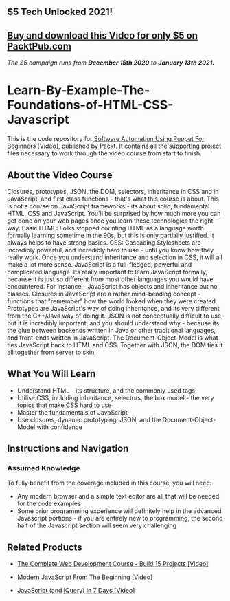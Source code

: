 ## $5 Tech Unlocked 2021!
[Buy and download this Video for only $5 on PacktPub.com](https://www.packtpub.com/product/learn-by-example-the-foundations-of-html-css-javascript-video/9781789132052)
-----
*The $5 campaign         runs from __December 15th 2020__ to __January 13th 2021.__*

# Learn-By-Example-The-Foundations-of-HTML-CSS-Javascript
This is the code repository for [Software Automation Using Puppet For Beginners [Video]](https://www.packtpub.com/application-development/learn-example-foundations-html-css-javascript-video), published by [Packt](https://www.packtpub.com/?utm_source=github). It contains all the supporting project files necessary to work through the video course from start to finish.
## About the Video Course
Closures, prototypes, JSON, the DOM, selectors, inheritance in CSS and in JavaScript, and first class functions - that's what this course is about. This is not a course on JavaScript frameworks - its about solid, fundamental HTML, CSS and JavaScript. You'll be surprised by how much more you can get done on your web pages once you learn these technologies the right way. Basic HTML: Folks stopped counting HTML as a language worth formally learning sometime in the 90s, but this is only partially justified. It always helps to have strong basics. CSS: Cascading Stylesheets are incredibly powerful, and incredibly hard to use - until you know how they really work. Once you understand inheritance and selection in CSS, it will all make a lot more sense. JavaScript is a full-fledged, powerful and complicated language. Its really important to learn JavaScript formally, because it is just so different from most other languages you would have encountered. For instance - JavaScript has objects and inheritance but no classes. Closures in JavaScript are a rather mind-bending concept - functions that "remember" how the world looked when they were created. Prototypes are JavaScript's way of doing inheritance, and its very different from the C++/Java way of doing it. JSON is not conceptually difficult to use, but it is incredibly important, and you should understand why - because its the glue between backends written in Java or other traditional languages, and front-ends written in JavaScript. The Document-Object-Model is what ties JavaScript back to HTML and CSS. Together with JSON, the DOM ties it all together from server to skin.

<H2>What You Will Learn</H2>
<DIV class=book-info-will-learn-text>
<UL>
<LI> Understand HTML - its structure, and the commonly used tags
<LI> Utilise CSS, including inheritance, selectors, the box model - the very topics that make CSS hard to use
<LI> Master the fundamentals of JavaScript
<LI> Use closures, dynamic prototyping, JSON, and the Document-Object-Model with confidence
</LI></UL></DIV>

## Instructions and Navigation
### Assumed Knowledge
To fully benefit from the coverage included in this course, you will need:<br/>
<DIV class=book-info-will-learn-text>
<UL>
<LI>Any modern browser and a simple text editor are all that will be needed for the code examples
<LI>Some prior programming experience will definitely help in the advanced Javascript portions - if you are entirely new to programming, the second half of the Javascript section will seem very challenging
</UL>
<DIV>

## Related Products
* [The Complete Web Development Course - Build 15 Projects [Video]](https://www.packtpub.com/web-development/complete-web-development-course-build-15-projects-video)

* [Modern JavaScript From The Beginning [Video]](https://www.packtpub.com/web-development/modern-javascript-beginning-video)

* [JavaScript (and jQuery) in 7 Days [Video]](https://www.packtpub.com/application-development/javascript-and-jquery-7-days-video)
